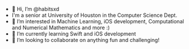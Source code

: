 - 👋 Hi, I’m @habitsxd
- I'm a senior at University of Houston in the Computer Science Dept.
- 👀 I’m interested in Machine Learning, iOS development, Computational and Numerical Mathematics and more :)
- 🌱 I’m currently learning Swift and iOS development
- 💞️ I’m looking to collaborate on anything fun and challenging!

<!---
habitsxd/habitsxd is a ✨ special ✨ repository because its `README.md` (this file) appears on your GitHub profile.
You can click the Preview link to take a look at your changes.
--->
